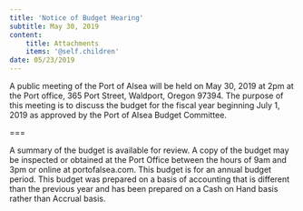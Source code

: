 ```yaml
---
title: 'Notice of Budget Hearing'
subtitle: May 30, 2019
content:
    title: Attachments
    items: '@self.children'
date: 05/23/2019
---
```


A public meeting of the Port of Alsea will be held on May 30, 2019 at 2pm at the Port office, 365 Port Street, Waldport, Oregon 97394. The purpose of this meeting is to discuss the budget for the fiscal year beginning July 1, 2019 as approved by the Port of Alsea Budget Committee.

===

A summary of the budget is available for review. A copy of the budget may be inspected or obtained at the Port Office between the hours of 9am and 3pm or online at portofalsea.com. This budget is for an annual budget period. This budget was prepared on a basis of accounting that is different than the previous year and has been prepared on a Cash on Hand basis rather than Accrual basis. 
